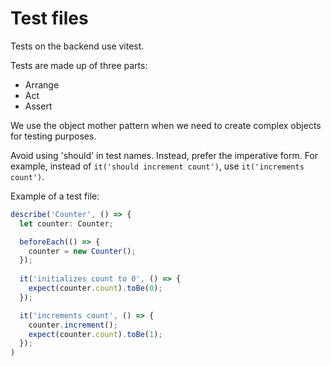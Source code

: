 # Test files

Tests on the backend use vitest.

Tests are made up of three parts:
- Arrange
- Act
- Assert

We use the object mother pattern when we need to create complex objects for testing purposes.

Avoid using 'should' in test names. Instead, prefer the imperative form.
For example, instead of ```it('should increment count')```, use ```it('increments count')```.

Example of a test file:

```typescript
describe('Counter', () => {
  let counter: Counter;

  beforeEach(() => {
    counter = new Counter();
  });
  
  it('initializes count to 0', () => {
    expect(counter.count).toBe(0);
  });

  it('increments count', () => {
    counter.increment();
    expect(counter.count).toBe(1);
  });
)
```
